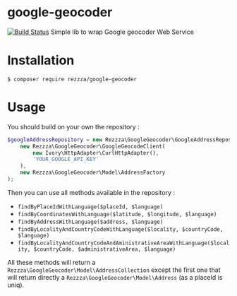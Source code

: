 # google-geocoder
[![Build Status](https://travis-ci.org/rezzza/google-geocoder.svg?branch=master)](https://travis-ci.org/rezzza/google-geocoder)
Simple lib to wrap Google geocoder Web Service

# Installation
```
$ composer require rezzza/google-geocoder
```

# Usage
You should build on your own the repository :
```php
$googleAddressRepository = new Rezzza\GoogleGeocoder\GoogleAddressRepository(
    new Rezzza\GoogleGeocoder\GoogleGeocodeClient(
        new Ivory\HttpAdapter\CurlHttpAdapter(),
        'YOUR_GOOGLE_API_KEY'
    ),
    new Rezzza\GoogleGeocoder\Model\AddressFactory
);
```

Then you can use all methods available in the repository :
* `findByPlaceIdWithLanguage($placeId, $language)`
* `findByCoordinatesWithLanguage($latitude, $longitude, $language)`
* `findByAddressWithLanguage($address, $language)`
* `findByLocalityAndCountryCodeWithLanguage($locality, $countryCode, $language)`
* `findByLocalityAndCountryCodeAndAministrativeAreaWithLanguage($locality, $countryCode, $administrativeArea, $language)`

All these methods will return a `Rezzza\GoogleGeocoder\Model\AddressCollection` except the first one that will return directly a `Rezzza\GoogleGeocoder\Model\Address` (as a placeId is uniq).
